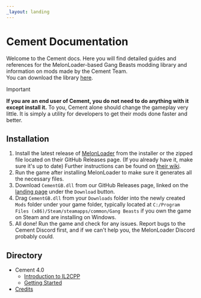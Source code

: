 ```yaml
---
_layout: landing
---
```


# Cement Documentation

Welcome to the Cement docs. Here you will find detailed guides and references for the MelonLoader-based Gang Beasts modding library and information on mods made by the Cement Team.  
You can download the library [here](../).

> [!IMPORTANT]
> **If you are an end user of Cement, you do not need to do anything with it except install it.** To you, Cement alone should change the gameplay very little. It is simply a utility for developers to get their mods done faster and better.

## Installation

1. Install the latest release of [MelonLoader](https://github.com/LavaGang/MelonLoader/releases/latest/) from the installer or the zipped file located on their GitHub Releases page. (If you already have it, make sure it's up to date) Further instructions can be found on [their wiki](https://melonwiki.xyz/#/).
2. Run the game after installing MelonLoader to make sure it generates all the necessary files.
3. Download `CementGB.dll` from our GitHub Releases page, linked on the [landing page](../) under the `Download` button.
4. Drag `CementGB.dll` from your `Downloads` folder into the newly created `Mods` folder under your game folder, typically located at `C:/Program Files (x86)/Steam/steamapps/common/Gang Beasts` if you own the game on Steam and are installing on Windows.
5. All done! Run the game and check for any issues. Report bugs to the Cement Discord first, and if we can't help you, the MelonLoader Discord probably could.

## Directory

- Cement 4.0
  - [Introduction to IL2CPP](guides/introduction-to-il2cpp.md)
  - [Getting Started](guides/getting-started.md)
- [Credits](guides/credits.md)
